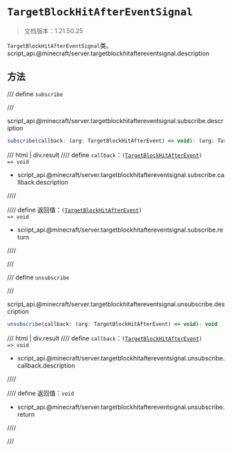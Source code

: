 # `TargetBlockHitAfterEventSignal`

> 文档版本：1.21.50.25

`TargetBlockHitAfterEventSignal`类。script_api.@minecraft/server.targetblockhitaftereventsignal.description

## 方法

/// define
`subscribe`


///

script_api.@minecraft/server.targetblockhitaftereventsignal.subscribe.description

```js
subscribe(callback: (arg: TargetBlockHitAfterEvent) => void): (arg: TargetBlockHitAfterEvent) => void
```

/// html | div.result
//// define
`callback`：<code>(<a href="../targetblockhitafterevent/">TargetBlockHitAfterEvent</a>) =&gt; void</code>

- script_api.@minecraft/server.targetblockhitaftereventsignal.subscribe.callback.description


////

//// define
返回值：<code>(<a href="../targetblockhitafterevent/">TargetBlockHitAfterEvent</a>) =&gt; void</code>

- script_api.@minecraft/server.targetblockhitaftereventsignal.subscribe.return


////

///


/// define
`unsubscribe`


///

script_api.@minecraft/server.targetblockhitaftereventsignal.unsubscribe.description

```js
unsubscribe(callback: (arg: TargetBlockHitAfterEvent) => void): void
```

/// html | div.result
//// define
`callback`：<code>(<a href="../targetblockhitafterevent/">TargetBlockHitAfterEvent</a>) =&gt; void</code>

- script_api.@minecraft/server.targetblockhitaftereventsignal.unsubscribe.callback.description


////

//// define
返回值：`void`

- script_api.@minecraft/server.targetblockhitaftereventsignal.unsubscribe.return


////

///

